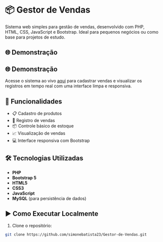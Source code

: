 # 📦 Gestor de Vendas

Sistema web simples para gestão de vendas, desenvolvido com PHP, HTML, CSS, JavaScript e Bootstrap. Ideal para pequenos negócios ou como base para projetos de estudo.

## 🌐 Demonstração

## 🌐 Demonstração

Acesse o sistema ao vivo [aqui](https://codelivre1.websiteseguro.com/) para cadastrar vendas e visualizar os registros em tempo real com uma interface limpa e responsiva.

## 🧩 Funcionalidades

- 📋 Cadastro de produtos
- 🛒 Registro de vendas
- 📦 Controle básico de estoque
- 📈 Visualização de vendas
- 💻 Interface responsiva com Bootstrap

## 🛠️ Tecnologias Utilizadas

- **PHP** 
- **Bootstrap 5**
- **HTML5**
- **CSS3**
- **JavaScript**
- **MySQL** (para persistência de dados)

## ▶️ Como Executar Localmente

1. Clone o repositório:
```bash
git clone https://github.com/simonebatista23/Gestor-de-Vendas.git

